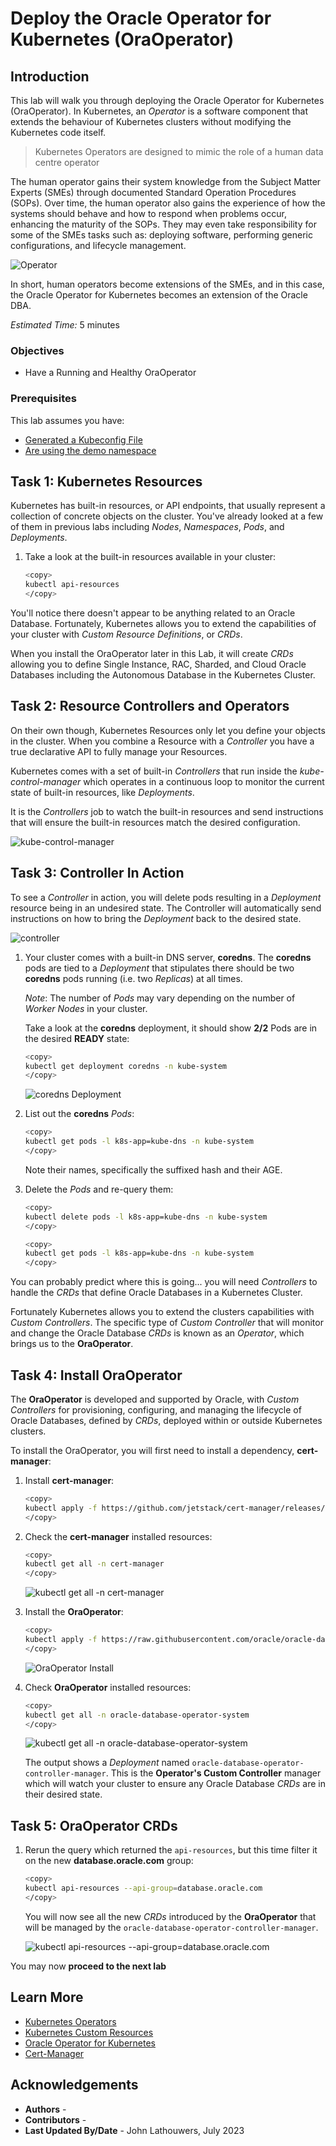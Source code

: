 # Deploy the Oracle Operator for Kubernetes (OraOperator)

## Introduction

This lab will walk you through deploying the Oracle Operator for Kubernetes (OraOperator).  In Kubernetes, an *Operator* is a software component that extends the behaviour of Kubernetes clusters without modifying the Kubernetes code itself.  

> Kubernetes Operators are designed to mimic the role of a human data centre operator

The human operator gains their system knowledge from the Subject Matter Experts (SMEs) through documented Standard Operation Procedures (SOPs).  Over time, the human operator also gains the experience of how the systems should behave and how to respond when problems occur, enhancing the maturity of the SOPs.  They may even take responsibility for some of the SMEs tasks such as: deploying software, performing generic configurations, and lifecycle management.

![Operator](images/dba_oper_dev.png "Operator")

In short, human operators become extensions of the SMEs, and in this case, the Oracle Operator for Kubernetes becomes an extension of the Oracle DBA.

*Estimated Time:* 5 minutes

### Objectives

* Have a Running and Healthy OraOperator

### Prerequisites

This lab assumes you have:

* [Generated a Kubeconfig File](?lab=access-cluster)
* [Are using the demo namespace](?lab=access-cluster#Task3:ChangethedefaultNamespaceContext)

## Task 1: Kubernetes Resources

Kubernetes has built-in resources, or API endpoints, that usually represent a collection of concrete objects on the cluster.  You've already looked at a few of them in previous labs including *Nodes*, *Namespaces*, *Pods*, and *Deployments*.

1. Take a look at the built-in resources available in your cluster:

    ```bash
    <copy>
    kubectl api-resources
    </copy>
    ```

You'll notice there doesn't appear to be anything related to an Oracle Database.  Fortunately, Kubernetes allows you to extend the capabilities of your cluster with *Custom Resource Definitions*, or *CRDs*.

When you install the OraOperator later in this Lab, it will create *CRDs* allowing you to define Single Instance, RAC, Sharded, and Cloud Oracle Databases including the Autonomous Database in the Kubernetes Cluster.

## Task 2: Resource Controllers and Operators

On their own though, Kubernetes Resources only let you define your objects in the cluster.  When you combine a Resource with a *Controller* you have a true declarative API to fully manage your Resources.

Kubernetes comes with a set of built-in *Controllers* that run inside the *kube-control-manager* which operates in a continuous loop to monitor the current state of built-in resources, like *Deployments*.  

It is the *Controllers* job to watch the built-in resources and send instructions that will ensure the built-in resources match the desired configuration.

![kube-control-manager](images/kube-control-manager.png "kube-control-manager")

## Task 3: Controller In Action

To see a *Controller* in action, you will delete pods resulting in a *Deployment* resource being in an undesired state.  The Controller will automatically send instructions on how to bring the *Deployment* back to the desired state.

![controller](images/controller.png "controller")

1. Your cluster comes with a built-in DNS server, **coredns**.  The **coredns** pods are tied to a *Deployment* that stipulates there should be two **coredns** pods running (i.e. two *Replicas*) at all times.  

    *Note*: The number of *Pods* may vary depending on the number of *Worker Nodes* in your cluster.

    Take a look at the **coredns** deployment, it should show **2/2** Pods are in the desired **READY** state:

    ```bash
    <copy>
    kubectl get deployment coredns -n kube-system
    </copy>
    ```

    ![coredns Deployment](images/coredns_deployment.png "coredns Deployment")

2. List out the **coredns** *Pods*:

    ```bash
    <copy>
    kubectl get pods -l k8s-app=kube-dns -n kube-system
    </copy>
    ```

    Note their names, specifically the suffixed hash and their AGE.  

3. Delete the *Pods* and re-query them:

    ```bash
    <copy>
    kubectl delete pods -l k8s-app=kube-dns -n kube-system
    </copy>
    ```

    ```bash
    <copy>
    kubectl get pods -l k8s-app=kube-dns -n kube-system
    </copy>
    ```

You can probably predict where this is going... you will need *Controllers* to handle the *CRDs* that define Oracle Databases in a Kubernetes Cluster.  

Fortunately Kubernetes allows you to extend the clusters capabilities with *Custom Controllers*.  The specific type of *Custom Controller* that will monitor and change the Oracle Database *CRDs* is known as an *Operator*, which brings us to the **OraOperator**.

## Task 4: Install OraOperator

The **OraOperator** is developed and supported by Oracle, with *Custom Controllers* for provisioning, configuring, and managing the lifecycle of Oracle Databases, defined by *CRDs*, deployed within or outside Kubernetes clusters.

To install the OraOperator, you will first need to install a dependency, **cert-manager**:

1. Install **cert-manager**:

    ```bash
    <copy>
    kubectl apply -f https://github.com/jetstack/cert-manager/releases/latest/download/cert-manager.yaml
    </copy>
    ```

2. Check the **cert-manager** installed resources:

    ```bash
    <copy>
    kubectl get all -n cert-manager
    </copy>
    ```

    ![kubectl get all -n cert-manager](images/kubectl_cert_manager.png "kubectl get all -n cert-manager")

3. Install the **OraOperator**:

    ```bash
    <copy>
    kubectl apply -f https://raw.githubusercontent.com/oracle/oracle-database-operator/main/oracle-database-operator.yaml
    </copy>
    ```

    ![OraOperator Install](images/oraoperator_install.png "OraOperator Install")

4. Check **OraOperator** installed resources:

    ```bash
    <copy>
    kubectl get all -n oracle-database-operator-system
    </copy>
    ```

    ![kubectl get all -n oracle-database-operator-system](images/kubectl_oraoper.png "kubectl get all -n oracle-database-operator-system")

    The output shows a *Deployment* named `oracle-database-operator-controller-manager`. This is the **Operator's Custom Controller** manager which will watch your cluster to ensure any Oracle Database *CRDs* are in their desired state.

## Task 5: OraOperator CRDs

1. Rerun the query which returned the `api-resources`, but this time filter it on the new **database.oracle.com** group:

    ```bash
    <copy>
    kubectl api-resources --api-group=database.oracle.com
    </copy>
    ```

    You will now see all the new *CRDs* introduced by the **OraOperator** that will be managed by the `oracle-database-operator-controller-manager`.

    ![kubectl api-resources --api-group=database.oracle.com](images/oraoperator_crds.png "kubectl api-resources --api-group=database.oracle.com")

You may now **proceed to the next lab**

## Learn More

* [Kubernetes Operators](https://kubernetes.io/docs/concepts/extend-kubernetes/operator/)
* [Kubernetes Custom Resources](https://kubernetes.io/docs/concepts/extend-kubernetes/api-extension/custom-resources/)
* [Oracle Operator for Kubernetes](https://github.com/oracle/oracle-database-operator)
* [Cert-Manager](https://cert-manager.io/)

## Acknowledgements

* **Authors** - [](var:authors)
* **Contributors** - [](var:contributors)
* **Last Updated By/Date** - John Lathouwers, July 2023
